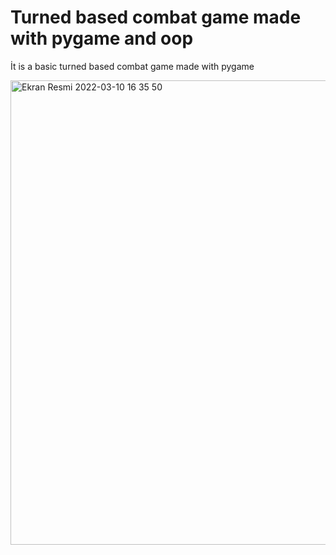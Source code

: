 # Turned based combat game made with pygame and oop
İt is a basic turned based combat game made with pygame

<img width="743" alt="Ekran Resmi 2022-03-10 16 35 50" src="https://user-images.githubusercontent.com/100374988/157672771-3136b678-b29c-43b8-a508-46bb1cd69c5c.png">
